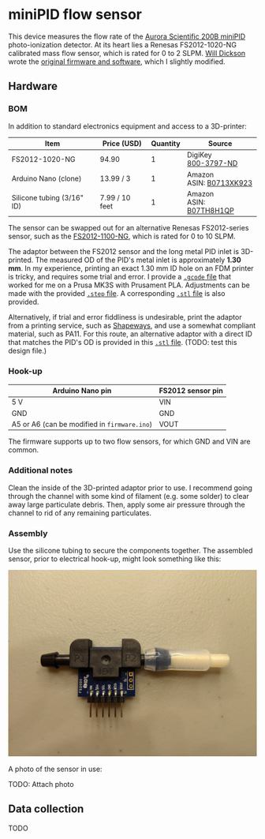 # miniPID flow sensor

This device measures the flow rate of the [Aurora Scientific 200B miniPID](https://aurorascientific.com/products/legacy-applications/environmental-monitoring/minipid-dispersion-sensor/) photo-ionization detector. At its heart lies a Renesas FS2012-1020-NG calibrated mass flow sensor, which is rated for 0 to 2 SLPM. [Will Dickson](https://github.com/willdickson) wrote the [original firmware and software](https://github.com/willdickson/fs2012_flow_sensor), which I slightly modified. 

## Hardware

### BOM

In addition to standard electronics equipment and access to a 3D-printer:

| Item                       | Price (USD)    | Quantity | Source                                                       |
| -------------------------- | -------------- | -------- | ------------------------------------------------------------ |
| FS2012-1020-NG             | 94.90          | 1        | DigiKey <br />[800-3797-ND](https://www.digikey.com/en/products/detail/renesas-electronics-america-inc/FS2012-1020-NG/7645225?s=N4IgjCBcoLQBxVAYygMwIYBsDOBTANCAPZQDaIcADJSALoC%2B9hATGSAGIDKzlYzMYSjxgA5AOJ16QA) |
| Arduino Nano (clone)       | 13.99 / 3      | 1        | Amazon <br />ASIN: [B0713XK923](https://www.amazon.com/ELEGOO-Arduino-ATmega328P-Without-Compatible/dp/B0713XK923/ref=sr_1_2_sspa?dchild=1&keywords=arduino+nano+clone&qid=1614064204&sr=8-2-spons&psc=1&spLa=ZW5jcnlwdGVkUXVhbGlmaWVyPUEzUDZEOUk0VThIM1BIJmVuY3J5cHRlZElkPUEwMTUxMDMwMkhZV1dXNVdQRk43OCZlbmNyeXB0ZWRBZElkPUEwNjcwMjY5M0tNOEVIT0dVR1BLSiZ3aWRnZXROYW1lPXNwX2F0ZiZhY3Rpb249Y2xpY2tSZWRpcmVjdCZkb05vdExvZ0NsaWNrPXRydWU=) |
| Silicone tubing (3/16" ID) | 7.99 / 10 feet | 1        | Amazon <br />ASIN: [B07TH8H1QP](https://www.amazon.com/gp/product/B07TH8H1QP/ref=ppx_yo_dt_b_asin_title_o02_s00?ie=UTF8&th=1) |

The sensor can be swapped out for an alternative Renesas FS2012-series sensor, such as the [FS2012-1100-NG](https://www.digikey.com/en/products/detail/renesas-electronics-america-inc/FS2012-1100-NG/7645220?s=N4IgjCBcoLQBxVAYygMwIYBsDOBTANCAPZQDaIcADJSALoC%2B9hATGSAGIDKzlYzMYMNRgA5AOJ16QA), which is rated for 0 to 10 SLPM. 

The adaptor between the FS2012 sensor and the long metal PID inlet is 3D-printed. The measured OD of the PID's metal inlet is approximately **1.30 mm**. In my experience, printing an exact 1.30 mm ID hole on an FDM printer is tricky, and requires some trial and error. I provide a [`.gcode` file](CAD_files/PID_flow_sensor_for_prusa_mk3s_0.2mm_PLA_MK3S_9m) that worked for me on a Prusa MK3S with Prusament PLA. Adjustments can be made with the provided [`.step` file](CAD_files/PID_flow_sensor_for_prusa_mk3s.step). A corresponding [`.stl` file](CAD_files/PID_flow_sensor_for_prusa_mk3s.stl) is also provided.

Alternatively, if trial and error fiddliness is undesirable, print the adaptor from a printing service, such as [Shapeways](https://www.shapeways.com/), and use a somewhat compliant material, such as PA11. For this route, an alternative adaptor with a direct ID that matches the PID's OD is provided in this [`.stl` file](CAD_files/PID_flow_sensor_for_serviced_PA11.stl). (TODO: test this design file.)

### Hook-up

| Arduino Nano pin                             | FS2012 sensor pin |
| -------------------------------------------- | ----------------- |
| 5 V                                          | VIN               |
| GND                                          | GND               |
| A5 or A6 (can be modified in `firmware.ino`) | VOUT              |

The firmware supports up to two flow sensors, for which GND and VIN are common. 

### Additional notes

Clean the inside of the 3D-printed adaptor prior to use. I recommend going through the channel with some kind of filament (e.g. some solder) to clear away large particulate debris. Then, apply some air pressure through the channel to rid of any remaining particulates. 

### Assembly

Use the silicone tubing to secure the components together. The assembled sensor, prior to electrical hook-up, might look something like this:

![Pre-hook-up assembly](docs/assembly.jpg)

A photo of the sensor in use:

TODO: Attach photo

## Data collection

TODO
